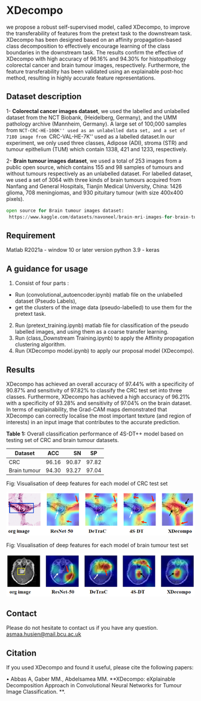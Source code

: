 # XDecompo



 we propose a robust self-supervised model, called XDecompo, to improve the transferability of features from the pretext task to the downstream  task. XDecompo has been designed based on an affinity propagation-based class decomposition to effectively encourage learning of the class boundaries in the downstream task.
 The results confirm the effective of XDecompo with high accuracy of 96.16% and 94.30% for histopathology colorectal cancer and brain tumour images, respectively. Furthermore, the feature transferability has been validated using an explainable post-hoc method, resulting in highly accurate feature representations.

## **Dataset description**

1-  **Colorectal cancer images dataset**, we used the labelled and unlabelled dataset from the NCT Biobank, (Heidelberg, Germany), and the UMM pathology archive (Mannheim, Germany). A large set of 100,000 samples from ``NCT-CRC-HE-100K'' used as an unlabelled data set, and a set of 7180 image from ``CRC-VAL-HE-7K'' used as a labelled dataset.In our experiment, we only used three classes, Adipose (ADI), stroma (STR) and tumour epithelium (TUM) which contain 1338, 421 and 1233, respectively.

2- **Brain tumour images dataset**, we used a total of 253 images from a public open source, which contains 155 and 98 samples of tumours and without tumours respectively as an unlabelled dataset. For labelled dataset, we used a set of 3064 with three kinds of brain tumours acquired from Nanfang and General Hospitals, Tianjin Medical University, China: 1426 glioma, 708 meningiomas, and 930 pituitary tumour (with size 400x400 pixels). 
 
 

```python
open source for Brain tumour images dataset:
 https://www.kaggle.com/datasets/navoneel/brain-mri-images-for-brain-tumor-detection
```
## **Requirement**

Matlab R2021a - window 10 or later version
python 3.9 - keras

## A guidance for usage

1. Consist of four parts :
 - Run (convolutional_autoencoder.ipynb) matlab file on the unlabelled dataset (Pseudo Labels),
 - get the clusters of the image data (pseudo-labelled) to use them for the pretext task.
2. Run (pretext_training.ipynb) matlab file for classification of the pseudo labelled images, and using them as a coarse transfer learning.
3. Run (class_Downstream Training.ipynb) to apply the Affinity propagation clustering algorithm.
4. Run (XDecompo model.ipynb) to apply our proposal model (XDecompo).

## **Results**

XDecompo has achieved an overall accuracy of 97.44% with a specificity of 90.87% and sensitivity of 97.82% to classify the CRC test set into three classes. Furthermore, XDecompo has achieved a high accuracy of 96.21% with a specificity of 93.28% and sensitivity of 97.04% on the brain dataset. In terms of explainability, the Grad-CAM maps demonstrated that XDecompo can correctly localise the most important texture (and region of interests) in an input image that contributes to the accurate prediction.


**Table 1:** Overall classification performance of 4S-DT++ model based on testing set of CRC and brain tumour datasets.

| Dataset       | ACC           | SN    |  SP   |
| ------------- |:-------------:| -----:|-------|
| CRC           | 96.16         | 90.87 | 97.82 |
|Brain tumour   | 94.30         | 93.27 | 97.04 |


Fig: Visualisation of deep features for each model of CRC test set

![1]( https://github.com/Asmaa-AbbasHassan/XDecompo/blob/main/images/CRC.png)

Fig: Visualisation of deep features for each model of brain tumour test set

![2]( https://github.com/Asmaa-AbbasHassan/XDecompo/blob/main/images/brain.png)



## Contact
Please do not hesitate to contact us if you have any question. asmaa.husien@mail.bcu.ac.uk

## Citation

 If you used XDecompo and found it useful, please cite the following papers:
 
 •	Abbas A, Gaber MM., Abdelsamea MM. **XDecompo: eXplainable Decomposition Approach in Convolutional Neural Networks for Tumour Image Classification. **. 



